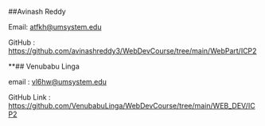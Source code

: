##Avinash Reddy

Email: atfkh@umsystem.edu

GitHub : https://github.com/avinashreddy3/WebDevCourse/tree/main/WebPart/ICP2

**## Venubabu Linga

email : vl6hw@umsystem.edu

GitHub Link : https://github.com/VenubabuLinga/WebDevCourse/tree/main/WEB_DEV/ICP2
